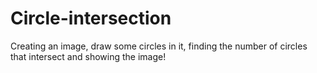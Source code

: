 # Circle-intersection
Creating an image, draw some circles in it, finding the number of circles that intersect and showing the image!
